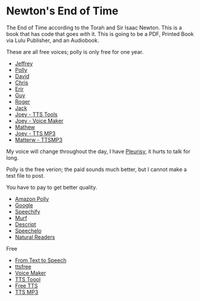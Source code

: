 # Newton's End of Time

The End of Time according to the Torah and Sir Isaac Newton.
This is a book that has code that goes with it.
This is going to be a PDF, Printed Book via Lulu Publisher, and an Audiobook.

These are all free voices; polly is only free for one year.

* [Jeffrey](http://lightwizzard.com/audio/end-of-time/000001.mp3)
* [Polly](http://lightwizzard.com/audio/end-of-time/000001A.mp3)
* [David](http://lightwizzard.com/audio/end-of-time/000001B.mp3)
* [Chris](http://lightwizzard.com/audio/end-of-time/ttsfree-chris.mp3)
* [Erir](http://lightwizzard.com/audio/end-of-time/ttsfree-eric.mp3)
* [Guy](http://lightwizzard.com/audio/end-of-time/ttsfree-guy.mp3)
* [Roger](http://lightwizzard.com/audio/end-of-time/ttsfree-roger.mp3)
* [Jack](http://lightwizzard.com/audio/end-of-time/jack-voicemaker.in-speech.mp3)
* [Joey - TTS Tools](http://lightwizzard.com/audio/end-of-time/joey-ttstool.mp3)
* [Joey - Voice Maker](http://lightwizzard.com/audio/end-of-time/joey-voicemaker.in-speech.mp3)
* [Mathew](http://lightwizzard.com/audio/end-of-time/mathew-voicemaker.in-speech.mp3)
* [Joey - TTS MP3](http://lightwizzard.com/audio/end-of-time/joey-ttsMP3.mp3)
* [Matterw - TTSMP3](http://lightwizzard.com/audio/end-of-time/matterw-ttsMP3.mp3)

My voice will change throughout the day, I have [Pleurisy](https://www.mayoclinic.org/diseases-conditions/pleurisy/symptoms-causes/syc-20351863), it hurts to talk for long.

Polly is the free verion; the paid sounds much better, but I cannot make a test file to post.

You have to pay to get better quality.

* [Amazon Polly](https://aws.amazon.com/polly/)
* [Google](https://cloud.google.com/text-to-speech)
* [Speechify](https://speechify.com)
* [Murf](https://murf.ai)
* [Descript](https://www.descript.com)
* [Speechelo](https://speechelo.com/#demo)
* [Natural Readers](https://www.naturalreaders.com/online/)

Free

* [From Text to Speech](http://www.fromtexttospeech.com/)
* [ttsfree](https://ttsfree.com/)
* [Voice Maker](https://voicemaker.in/)
* [TTS Toool](https://ttstool.com/)
* [Free TTS](https://freetts.com/)
* [TTS MP3](https://ttsmp3.com/)
